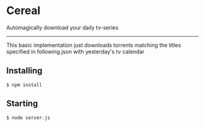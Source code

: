 Cereal
===========

Automagically download your daily tv-series

---

This basic implementation just downloads torrents matching the titles specified in following.json with yesterday's tv calendar

## Installing
```
$ npm install
```

## Starting
```
$ node server.js
```

